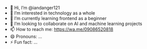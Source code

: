 - 👋 Hi, I’m @iandanger121
- 👀 I’m interested in technology as a whole
- 🌱 I’m currently learning frontend as a beginner 
- 💞️ I’m looking to collaborate on AI and machine learning projects
- 📫 How to reach me: https://wa.me/09086520818
- 😄 Pronouns: ...
- ⚡ Fun fact: ...

<!---
iandanger121/iandanger121 is a ✨ special ✨ repository because its `README.md` (this file) appears on your GitHub profile.
You can click the Preview link to take a look at your changes.
--->
